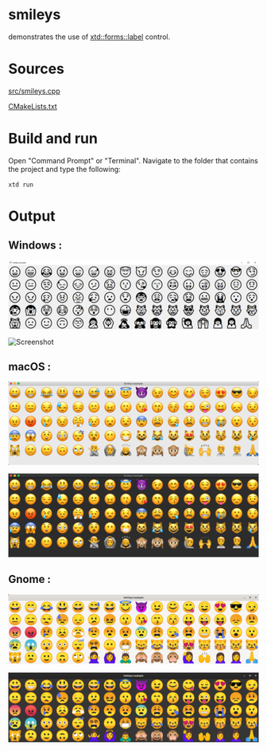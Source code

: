 # smileys

demonstrates the use of [xtd::forms::label](../../../src/xtd_forms/include/xtd/forms/label.hpp) control.

# Sources

[src/smileys.cpp](src/smileys.cpp)

[CMakeLists.txt](CMakeLists.txt)

# Build and run

Open "Command Prompt" or "Terminal". Navigate to the folder that contains the project and type the following:

```shell
xtd run
```

# Output

## Windows :

![Screenshot](../../../docs/pictures/examples/smileys_w.png)

![Screenshot](../../../docs/pictures/examples/smileys_wd.png)

## macOS :

![Screenshot](../../../docs/pictures/examples/smileys_m.png)

![Screenshot](../../../docs/pictures/examples/smileys_md.png)

## Gnome :

![Screenshot](../../../docs/pictures/examples/smileys_g.png)

![Screenshot](../../../docs/pictures/examples/smileys_gd.png)
